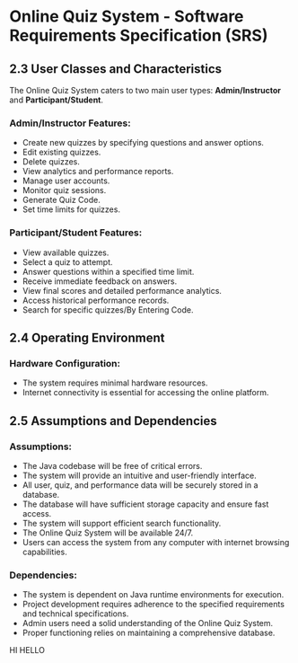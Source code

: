 # Online Quiz System - Software Requirements Specification (SRS)

## 2.3 User Classes and Characteristics

The Online Quiz System caters to two main user types: **Admin/Instructor** and **Participant/Student**.

### Admin/Instructor Features:
- Create new quizzes by specifying questions and answer options.
- Edit existing quizzes.
- Delete quizzes.
- View analytics and performance reports.
- Manage user accounts.
- Monitor quiz sessions.
- Generate Quiz Code. 
- Set time limits for quizzes.

### Participant/Student Features:
- View available quizzes.
- Select a quiz to attempt.
- Answer questions within a specified time limit.
- Receive immediate feedback on answers.
- View final scores and detailed performance analytics.
- Access historical performance records.
- Search for specific quizzes/By Entering Code.

## 2.4 Operating Environment

### Hardware Configuration:
- The system requires minimal hardware resources.
- Internet connectivity is essential for accessing the online platform.

## 2.5 Assumptions and Dependencies

### Assumptions:
- The Java codebase will be free of critical errors.
- The system will provide an intuitive and user-friendly interface.
- All user, quiz, and performance data will be securely stored in a database.
- The database will have sufficient storage capacity and ensure fast access.
- The system will support efficient search functionality.
- The Online Quiz System will be available 24/7.
- Users can access the system from any computer with internet browsing capabilities.

### Dependencies:
- The system is dependent on Java runtime environments for execution.
- Project development requires adherence to the specified requirements and technical specifications.
- Admin users need a solid understanding of the Online Quiz System.
- Proper functioning relies on maintaining a comprehensive database.





HI HELLO